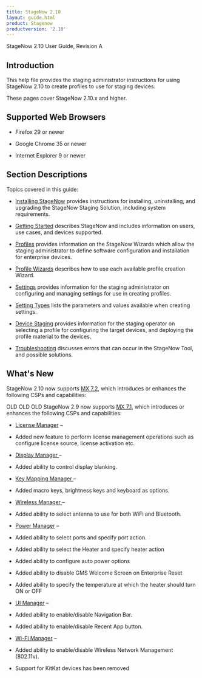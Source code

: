 ```yaml
---
title: StageNow 2.10
layout: guide.html
product: Stagenow
productversion: '2.10'
---
```


StageNow 2.10 User Guide, Revision A


## Introduction
This help file provides the staging administrator instructions for using StageNow 2.10 to create profiles to use for staging devices.

These pages cover StageNow 2.10.x and higher. 

## Supported Web Browsers

* Firefox 29 or newer

* Google Chrome 35 or newer 

* Internet Explorer 9 or newer

## Section Descriptions
Topics covered in this guide:

* [Installing StageNow](../installing) provides instructions for installing, uninstalling, and upgrading the StageNow Staging Solution, including system requirements.

* [Getting Started](../gettingstarted) describes StageNow and includes information on users, use cases, and devices supported.

* [Profiles](../stagingprofiles) provides information on the StageNow Wizards which allow the staging administrator to define software configuration and installation for enterprise devices.

* [Profile Wizards](../ProfileWizards) describes how to use each available profile creation Wizard.

* [Settings](../settingconfig) provides information for the staging administrator on configuring and managing settings for use in creating profiles.

* [Setting Types](../CSPreference) lists the parameters and values available when creating settings.

* [Device Staging](../stageclient) provides information for the staging operator on selecting a profile for configuring the target devices, and deploying the profile material to the devices.

* [Troubleshooting](../troubleshooting) discusses errors that can occur in the StageNow Tool, and possible solutions.

## What's New

StageNow 2.10 now supports [MX 7.2](../stagingprofiles/#mx6xselection), which introduces or enhances the following CSPs and capabilities:


OLD OLD OLD
StageNow 2.9 now supports [MX 7.1](../stagingprofiles/#mx6xselection), which introduces or enhances the following CSPs and capabilities:


* [License Manager](../csp/license) – 
 *  Added new feature to perform license management operations such as configure license source, license activation etc.

* [Display Manager ](../csp/display) – 
 *  Added ability to control display blanking.

* [Key Mapping Manager  ](../csp/keymap) – 
 *  Added macro keys, brightness keys and keyboard as options.

* [Wireless Manager ](../csp/wireless) – 
 *  Added ability to select antenna to use for both WiFi and Bluetooth.

* [Power Manager](../csp/power) – 
 *  Added ability to select ports and specify port action.
 * Added ability to select the Heater and specify heater action
 * Added ability to configure auto power options
 * Added ability to disable GMS Welcome Screen on Enterprise Reset
 * Added ability to specify the temperature at which the heater should turn ON or OFF

* [UI Manager](../csp/ui) – 
 *  Added ability to enable/disable Navigation Bar.
 * Added ability to enable/disable Recent App button.

* [Wi-Fi Manager](../csp/wifi) – 
 *  Added ability to enable/disable Wireless Network Management (802.11v).

* Support for KitKat devices has been removed

